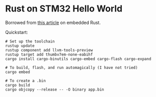 # Rust on STM32 Hello World

Borrowed from [this article] on embedded Rust.

Quickstart:

```
# Set up the toolchain
rustup update
rustup component add llvm-tools-preview
rustup target add thumbv7em-none-eabihf
cargo install cargo-binutils cargo-embed cargo-flash cargo-expand

# To build, flash, and run automagically (I have not tried)
cargo embed

# To create a .bin
cargo build
cargo objcopy --release -- -O binary app.bin
```

[this article]: https://medium.com/digitalfrontiers/rust-on-a-stm32-microcontroller-90fac16f6342
